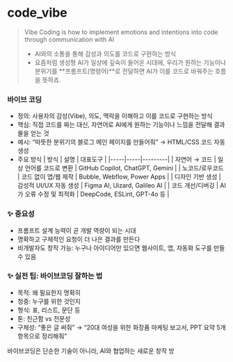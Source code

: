 # code_vibe
> Vibe Coding is how to implement emotions and intentions into code through communication with AI
> - AI와의 소통을 통해 감성과 의도를 코드로 구현하는 방식
> - 요즘처럼 생성형 AI가 일상에 깊숙이 들어온 시대에, 우리가 원하는 기능이나 분위기를 **프롬프트(명령어)**로 전달하면 AI가 이를 코드로 바꿔주는 흐름을 뜻하죠.


### 바이브 코딩
- 정의: 사용자의 감성(Vibe), 의도, 맥락을 이해하고 이를 코드로 구현하는 방식
- 핵심: 직접 코드를 짜는 대신, 자연어로 AI에게 원하는 기능이나 느낌을 전달해 결과물을 얻는 것
- 예시: “따뜻한 분위기의 블로그 메인 페이지를 만들어줘” → HTML/CSS 코드 자동 생성
- 주요 방식
| 방식 | 설명 | 대표도구 |
|-----|-----|---------| 
| 자연어 → 코드   | 일상 언어를 코드로 변환  | GitHub Copilot, ChatGPT, Gemini | 
| 노코드/로우코드  | 코드 없이 앱/웹 제작    | Bubble, Webflow, Power Apps     | 
| 디자인 기반 생성 | 감성적 UI/UX 자동 생성  | Figma AI, Uizard, Galileo AI    | 
| 코드 개선/디버깅 | AI가 오류 수정 및 최적화 | DeepCode, ESLint, GPT-4o 등      | 


### ✨ 중요성
- 프롬프트 설계 능력이 곧 개발 역량이 되는 시대
- 명확하고 구체적인 요청이 더 나은 결과를 만든다
- 비개발자도 창작 가능: 누구나 아이디어만 있으면 웹사이트, 앱, 자동화 도구를 만들 수 있음

### ✨ 실전 팁: 바이브코딩 잘하는 법
- 목적: 왜 필요한지 명확히
- 청중: 누구를 위한 것인지
- 형식: 표, 리스트, 문단 등
- 톤: 친근함 vs 전문성
- 구체성: “좋은 글 써줘” → “20대 여성을 위한 화장품 마케팅 보고서, PPT 요약 5개 항목으로 정리해줘”


바이브코딩은 단순한 기술이 아니라, AI와 협업하는 새로운 창작 방




